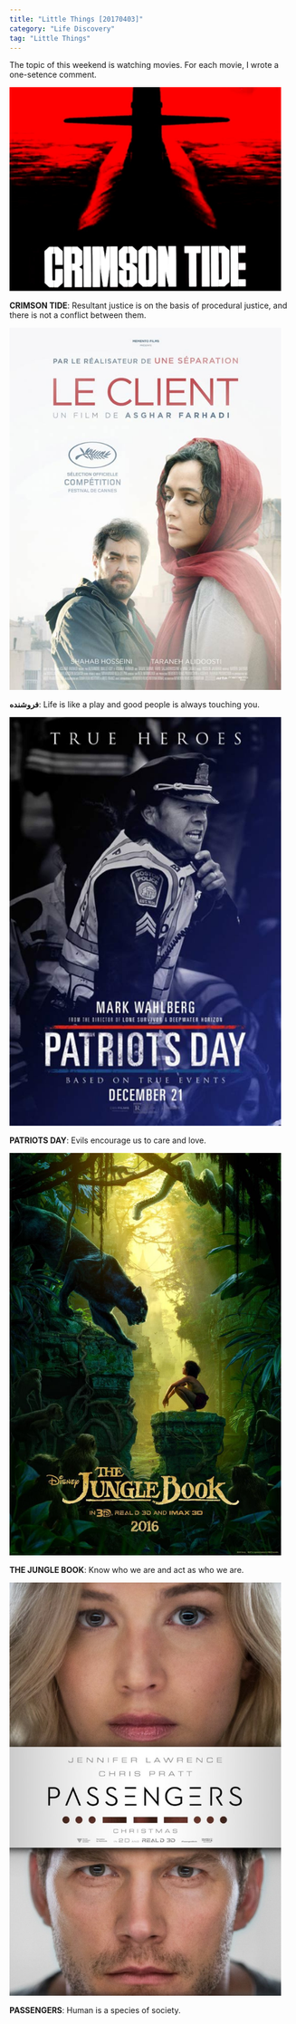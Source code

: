 ```yaml
---
title: "Little Things [20170403]"
category: "Life Discovery"
tag: "Little Things"
---
```


The topic of this weekend is watching movies. For each movie, I wrote a one-setence comment.

<img class="img-responsive center-block" src="https://raw.githubusercontent.com/joshua19881228/my_blogs/master/Life_Discovery/Little_Things/figures/20170403_1.jpg" alt="" width="480"/>

**CRIMSON TIDE**: Resultant justice is on the basis of procedural justice, and there is not a conflict between them.

<img class="img-responsive center-block" src="https://raw.githubusercontent.com/joshua19881228/my_blogs/master/Life_Discovery/Little_Things/figures/20170403_2.jpg" alt="" width="480"/>

**فروشنده**: Life is like a play and good people is always touching you.

<img class="img-responsive center-block" src="https://raw.githubusercontent.com/joshua19881228/my_blogs/master/Life_Discovery/Little_Things/figures/20170403_3.jpg" alt="" width="480"/>

**PATRIOTS DAY**: Evils encourage us to care and love.

<img class="img-responsive center-block" src="https://raw.githubusercontent.com/joshua19881228/my_blogs/master/Life_Discovery/Little_Things/figures/20170403_4.jpg" alt="" width="480"/>

**THE JUNGLE BOOK**: Know who we are and act as who we are.

<img class="img-responsive center-block" src="https://raw.githubusercontent.com/joshua19881228/my_blogs/master/Life_Discovery/Little_Things/figures/20170403_5.jpg" alt="" width="480"/>

**PASSENGERS**: Human is a species of society.